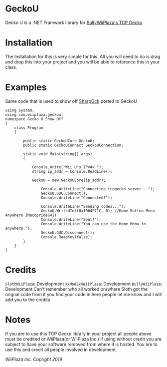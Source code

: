 # GeckoU
Gecko U is a .NET Framwork library for [BullyWiiPlaza's TCP Gecko](https://github.com/BullyWiiPlaza/tcpgecko)

# Installation

The Installation for this is very simple for this. All you will need to do is drag and drop this into your project and you will be able to reference this in your class. 


# Examples  
Same code that is used to show off [SharpGck](https://github.com/kzpns/ShpGck) ported to GeckoU
```c-sharp
using System;
using com.wiiplaza.geckou;
namespace Gecko_U_Show_Off
{
    class Program
    {

        public static GeckoUCore GeckoU;
        public static GeckoUConnect GeckoUConnection;

        static void Main(string[] args)
        {

            Console.Write("Wii U's IPv4> ");
            string ip_addr = Console.ReadLine();

            GeckoU = new GeckoUCore(ip_addr);

                Console.WriteLine("Connecting tcpgecko server...");
                GeckoU.GUC.Connect();
                Console.WriteLine("Connected!");

                Console.WriteLine("Sending codes...");
                GeckoU.WriteUInt(0x1004F71C, 0); //Home Button Menu Anywhere [Macopride64])
                Console.WriteLine("Sent!");
                Console.WriteLine("You can use the Home Menu in anywhere.");
                GeckoU.GUC.Disconnect();
                Console.ReadKey(false);
        }
    }
}
```

# Credits 

```SlothWiiPlaza```: Development 
```XxModZxXWiiPlaza```: Development
```BullyWiiPlaza```: Development
Can't remember who all worked on/where Sloth got the orignal code from if you find your code in here people let me know and I will add you to the credits

# Notes

If you are to use this TCP Gecko library in your project all people above must be credited or WiiPlaza(or WiiPlaza Inc.) if using without credit you are subject to have your software removed from where it is hosted. You are to use this and credit all people involved in development. 

*WiiPlaza Inc. Copright 2019*
        
